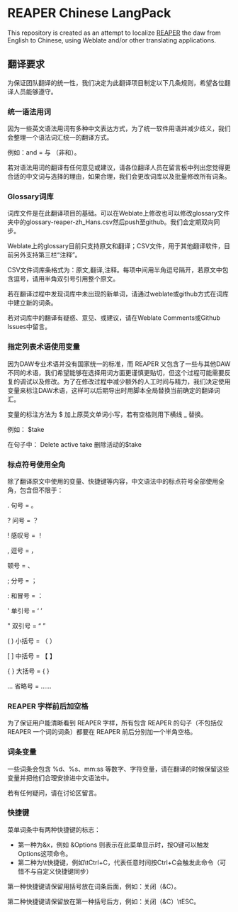 # REAPER Chinese LangPack

This repository is created as an attempt to localize [REAPER](https://reaper.fm) the daw from English to Chinese, using Weblate and/or other translating applications.


## 翻译要求

为保证团队翻译的统一性，我们决定为此翻译项目制定以下几条规则，希望各位翻译人员能够遵守。

### 统一语法用词

因为一些英文语法用词有多种中文表达方式，为了统一软件用语并减少歧义，我们会整理一个语法词汇统一的翻译方式。

例如：and = 与 （非和）。

若对语法用词的翻译有任何意见或建议，请各位翻译人员在留言板中列出您觉得更合适的中文词与选择的理由，如果合理，我们会更改词库以及批量修改所有词条。

### Glossary词库

词库文件是在此翻译项目的基础。可以在Weblate上修改也可以修改glossary文件夹中的glossary-reaper-zh_Hans.csv然后push至github。我们会定期双向同步。

Weblate上的glossary目前只支持原文和翻译；CSV文件，用于其他翻译软件，目前另外支持第三栏“注释”。

CSV文件词库条格式为：原文,翻译,注释。每项中间用半角逗号隔开，若原文中包含逗号，请用半角双引号引用整个原文。

若在翻译过程中发现词库中未出现的新单词，请通过weblate或github方式在词库中建立新的词条。

若对词库中的翻译有疑惑、意见、或建议，请在Weblate Comments或Github Issues中留言。


### 指定列表术语使用变量

因为DAW专业术语并没有国家统一的标准，而 REAPER 又包含了一些与其他DAW不同的术语，我们希望能够在选择用词方面更谨慎更贴切，但这个过程可能需要反复的调试以及修改。为了在修改过程中减少额外的人工时间与精力，我们决定使用变量来标注DAW术语，这样可以后期导出时用脚本全局替换当前确定的翻译词汇。

变量的标注方法为 $ 加上原英文单词小写，若有空格则用下横线 _ 替换。

例如：
$take

在句子中：
Delete active take
删除活动的$take


### 标点符号使用全角

除了翻译原文中使用的变量、快捷键等内容，中文语法中的标点符号全部使用全角，包含但不限于：

. 句号 = 。

? 问号 = ？

! 感叹号 = ！

, 逗号 = ，

顿号 = 、

; 分号 = ；

: 和冒号 = ：

' 单引号 = ‘ ’

" 双引号 = “ ”

( ) 小括号 = （ ）

[ ] 中括号 = 【 】

{ } 大括号 = { }

... 省略号 = ……


### REAPER 字样前后加空格

为了保证用户能清晰看到 REAPER 字样，所有包含 REAPER 的句子（不包括仅 REAPER 一个词的词条）都要在 REAPER 前后分别加一个半角空格。


### 词条变量

一些词条会包含 %d、%s、mm:ss 等数字、字符变量，请在翻译的时候保留这些变量并把他们合理安排进中文语法中。

若有任何疑问，请在讨论区留言。


### 快捷键

菜单词条中有两种快捷键的标志：
+ 第一种为&x，例如 &Options 则表示在此菜单显示时，按O键可以触发Options这项命令。
+ 第二种为\t快捷键，例如\tCtrl+C，代表任意时间按Ctrl+C会触发此命令（可惜不与自定义快捷键同步）

第一种快捷键请保留用括号放在词条后面，例如：关闭（&C）。

第二种快捷键请保留放在第一种括号后方，例如：关闭（&C）\tESC。

